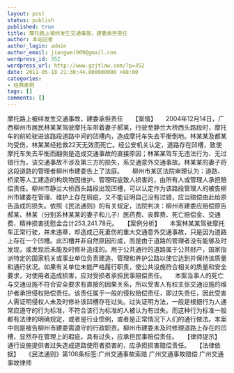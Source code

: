 ```yaml
---
layout: post
status: publish
published: true
title: 摩托路上被绊发生交通事故，建委承担责任
author: 本站记者
author_login: admin
author_email: jiangwei909@gmail.com
wordpress_id: 352
wordpress_url: http://www.gzjtlaw.com/?p=352
date: 2011-05-18 21:30:44.000000000 +08:00
categories:
- 经典案例
tags: []
comments: []
---
```

摩托路上被绊发生交通事故，建委承担责任　　【案情】　　2004年12月14日，广西柳州市居民林某某驾驶摩托车带着妻子郝某，行驶至静兰大桥西头路段时，摩托车的前轮驶进该路段道路中间的凹槽内，造成摩托车失去平衡倒地。林某某及都某均受伤，林某某经抢救22天无效而死亡。经公安机关认定，道路存在凹槽，致使摩托车失去平衡而翻倒是造成交通事故的直接原因；林某某驾车无违法行为、无过错行为，该交通事故不涉及第三方的损失，系交通意外交通事故。林某某的妻子将这段道路的管理者柳州市建委告上了法庭。　　柳州市某区法院审理认为：道路、桥梁等人工建造的构筑物因维护、管理瑕疵致人损害的，由所有人或管理人承担赔偿责任。柳州市静兰大桥西头路段出现凹槽，可以认定作为该路段管理人的被告柳州市建委在管理、维护上存在瑕疵，又不能证明自己没有过错，应当赔偿由此给原告造成的损失。依照《民法通则》的有关规定，法院判决：柳州市建委应赔偿原告郝某、林某（分别系林某某的妻子和儿子）医药费、丧葬费、死亡赔偿金、交通费、精神损害抚慰金合计253,241.78元。　　【案例分析】　　本案林某某驾驶摩托车正常行驶，并未违章，却造成己死妻伤的重大交通意外交通事故，只是因为道路上存在一个凹槽。此凹槽并非自然原因形成，而是由于道路的管理者没有能够及时发现，或发现后未能及时修补造成的。用于公共通行的道路属于公共财产，国家指派特定的国家机关或事业单位负责建造、管理和养护公路以使它达到并保持该质量和通行状况。如果有关单位未能严格履行职责，使公共设施符合相关的质量和安全要求，对使用者造成损害，应对受损者承担民事赔偿责任。　　本案当事人的死亡与交通设施不符合安全要求有直接的因果关系，所以受害人有权主张交通设施的维护者承担侵权赔偿责任。该责任属于一般的侵权赔偿责任，即过失责任，因此受害人需证明侵权人未及时修补该凹槽存在过失。过失证明方法，一般是根据行为人通常应遵守的行为标准，不符合该行为标准的人被认为有过失。而这种行为标准一般都有法律的明确规定，或者是行业惯例，或者是正常情况下人们的通行做法。本案中则是被告柳州市建委需遵守的行政职责。柳州市建委未及时修理道路上存在的凹槽，显然存在管理上的瑕疵，具有过失，应承担民事赔偿责任。　　【律师提示】　　通行设施提供者过失造成道路使用者损害的，应承担损害赔偿责任。　　【法律依据】　　《民法通则》第106条标签:广州交通事故索赔 广州交通事故赔偿 广州交通事故律师
